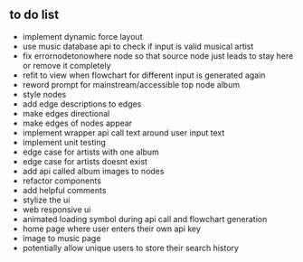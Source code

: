 ## to do list

* implement dynamic force layout
* use music database api to check if input is valid musical artist
* fix errornodetonowhere node so that source node just leads to stay here or remove it completely
* refit to view when flowchart for different input is generated again
* reword prompt for mainstream/accessible top node album
* style nodes
* add edge descriptions to edges
* make edges directional
* make edges of nodes appear
* implement wrapper api call text around user input text 
* implement unit testing
* edge case for artists with one album
* edge case for artists doesnt exist
* add api called album images to nodes
* refactor components
* add helpful comments
* stylize the ui 
* web responsive ui
* animated loading symbol during api call and flowchart generation
* home page where user enters their own api key 
* image to music page
* potentially allow unique users to store their search history
